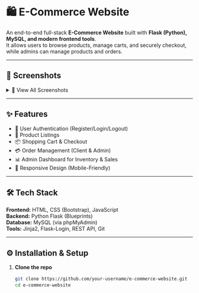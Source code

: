 # 🛍️ E-Commerce Website

An end-to-end full-stack **E-Commerce Website** built with **Flask (Python), MySQL, and modern frontend tools**.  
It allows users to browse products, manage carts, and securely checkout, while admins can manage products and orders.

---

## 📸 Screenshots

<details>
  <summary>📸 View All Screenshots</summary>
  <p align="center">
    landing page
    <img src="screenshots/landing page.png" width="300" />
    <img src="screenshots/product.png" width="300" />
    <img src="screenshots/cart.png" width="300" />
    <img src="screenshots/profile.png" width="300" />
    <img src="screenshots/orders.png" width="300" />
  </p>
</details>

---

## ✨ Features

- 🔑 User Authentication (Register/Login/Logout)
- 🛒 Product Listings
- 📦 Shopping Cart & Checkout
- 💳 Order Management (Client & Admin)
- 📊 Admin Dashboard for Inventory & Sales
- 📱 Responsive Design (Mobile-Friendly)

---

## 🛠 Tech Stack

**Frontend:** HTML, CSS (Bootstrap), JavaScript  
**Backend:** Python Flask (Blueprints)  
**Database:** MySQL (via phpMyAdmin)  
**Tools:** Jinja2, Flask-Login, REST API, Git  

---

## ⚙️ Installation & Setup

1. **Clone the repo**
   ```bash
   git clone https://github.com/your-username/e-commerce-website.git
   cd e-commerce-website
